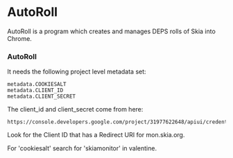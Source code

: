 AutoRoll
========

AutoRoll is a program which creates and manages DEPS rolls of Skia into Chrome.


### AutoRoll ###
It needs the following project level metadata set:

    metadata.COOKIESALT
    metadata.CLIENT_ID
    metadata.CLIENT_SECRET

The client_id and client_secret come from here:

    https://console.developers.google.com/project/31977622648/apiui/credential

Look for the Client ID that has a Redirect URI for mon.skia.org.

For 'cookiesalt' search for 'skiamonitor' in valentine.
